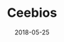 ---
template: ProjectPage
title: Ceebios
status: Published
date: '2018-05-25'
featuredImage: 'https://ichef.bbci.co.uk/news/1024/cpsprodpb/67CF/production/_108857562_mediaitem108857561.jpg'
excerpt: >-
  Pyronear a créé au cours des différentes saisons de Data For Good un prototype pour détecter les départs d'incendie dans les forêts
meta:
  description: Ceebios
  title: Ceebios
categories:
  - category: Biodiversité
season:
  - name: Saison 9
  - name: Saison 6
tags:
  - name: NLP
  - name: API
  - name: coucou
  - name: bonjour
  - name: salut
logo: https://www.fandebiomimetisme.com/wp-content/uploads/2019/03/logo-ceebios.jpg
github: https://pyronear.org/
website: https://pyronear.org/
linkedin: ""
team:
  - name: Adrien Saint Sardos
    role: Porteur de projet
  - name: Théo Alves Da Costa
    role: Data Scientist
  - name: Benjamin Rouif
    role: Data Analyst

---